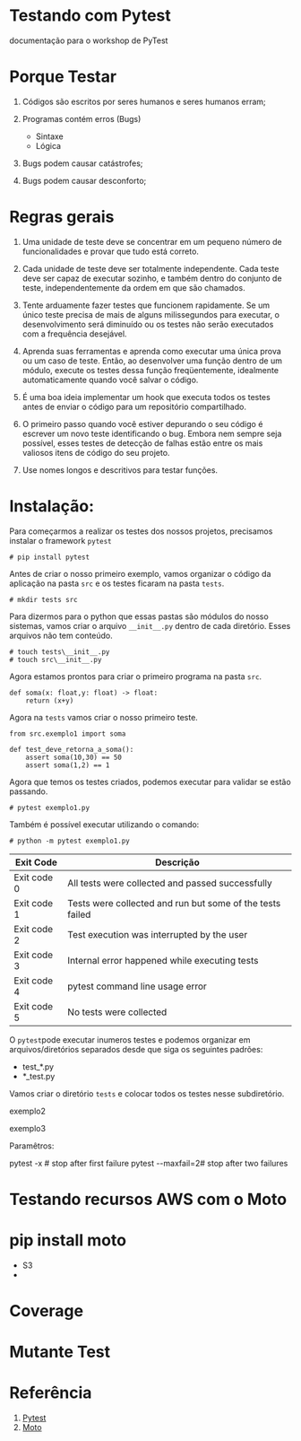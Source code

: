 # Testando com Pytest

documentação para o workshop de PyTest

# Porque Testar

1. Códigos são escritos por seres humanos e seres humanos erram;

2. Programas contém erros (Bugs)
    - Sintaxe
    - Lógica

3. Bugs podem causar catástrofes;

4. Bugs podem causar desconforto;


# Regras gerais

1. Uma unidade de teste deve se concentrar em um pequeno número de funcionalidades e provar que tudo está correto.

2. Cada unidade de teste deve ser totalmente independente. Cada teste deve ser capaz de executar sozinho, e também dentro do conjunto de teste, independentemente da ordem em que são chamados. 

3. Tente arduamente fazer testes que funcionem rapidamente. Se um único teste precisa de mais de alguns milissegundos para executar, o desenvolvimento será diminuído ou os testes não serão executados com a frequência desejável.

4. Aprenda suas ferramentas e aprenda como executar uma única prova ou um caso de teste. Então, ao desenvolver uma função dentro de um módulo, execute os testes dessa função freqüentemente, idealmente automaticamente quando você salvar o código.

5. É uma boa ideia implementar um hook que executa todos os testes antes de enviar o código para um repositório compartilhado.

6. O primeiro passo quando você estiver depurando o seu código é escrever um novo teste identificando o bug. Embora nem sempre seja possível, esses testes de detecção de falhas estão entre os mais valiosos itens de código do seu projeto.

7. Use nomes longos e descritivos para testar funções. 


# Instalação:

Para começarmos a realizar os testes dos nossos projetos, precisamos instalar o framework `pytest`

```
# pip install pytest
```

Antes de criar o nosso primeiro exemplo, vamos organizar o código da aplicação na pasta `src` e os testes ficaram na pasta `tests`.

```
# mkdir tests src
```

Para dizermos para o python que essas pastas são módulos do nosso sistemas, vamos criar o arquivo `__init__.py` dentro de cada diretório. Esses arquivos não tem conteúdo.

```
# touch tests\__init__.py
# touch src\__init__.py
```

Agora estamos prontos para criar o primeiro programa na pasta `src`. 

```
def soma(x: float,y: float) -> float:
    return (x+y)
```

Agora na `tests` vamos criar o nosso primeiro teste.

```
from src.exemplo1 import soma

def test_deve_retorna_a_soma():
    assert soma(10,30) == 50
    assert soma(1,2) == 1

```

Agora que temos os testes criados, podemos executar para validar se estão passando.

```
# pytest exemplo1.py
```

Também é possível executar utilizando o comando:

```
# python -m pytest exemplo1.py
```

| Exit Code | Descrição |
|-----------|-----------|
| Exit code 0 | All tests were collected and passed successfully |
| Exit code 1 | Tests were collected and run but some of the tests failed |
| Exit code 2 | Test execution was interrupted by the user |
| Exit code 3 | Internal error happened while executing tests |
| Exit code 4 | pytest command line usage error |
| Exit code 5 | No tests were collected |


O `pytest`pode executar inumeros testes e podemos organizar em arquivos/diretórios separados desde que siga os seguintes padrões:

* test_*.py
* *_test.py

Vamos criar o diretório `tests` e colocar todos os testes nesse subdiretório.

exemplo2

exemplo3


Paramêtros:

pytest -x   # stop after first failure
pytest --maxfail=2# stop after two failures


# Testando recursos AWS com o Moto

# pip install moto

* S3
* 

# Coverage


# Mutante Test

# Referência
1. [Pytest](https://docs.pytest.org/_/downloads/en/3.4.2/pdf/ )
2. [Moto](https://github.com/spulec/moto)